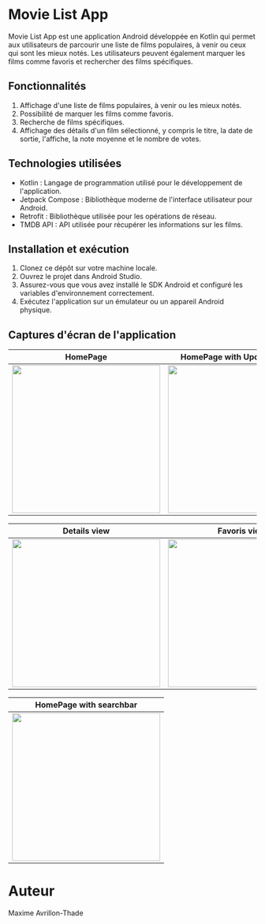 # Movie List App
Movie List App est une application Android développée en Kotlin qui permet aux utilisateurs de parcourir une liste de films populaires, à venir ou ceux qui sont les mieux notés. Les utilisateurs peuvent également marquer les films comme favoris et rechercher des films spécifiques.

## Fonctionnalités
 1. Affichage d'une liste de films populaires, à venir ou les mieux notés.
 2. Possibilité de marquer les films comme favoris.
 3. Recherche de films spécifiques.
 4. Affichage des détails d'un film sélectionné, y compris le titre, la date de sortie, l'affiche, la note moyenne et le nombre de votes.

## Technologies utilisées
 - Kotlin : Langage de programmation utilisé pour le développement de l'application.
 - Jetpack Compose : Bibliothèque moderne de l'interface utilisateur pour Android.
 - Retrofit : Bibliothèque utilisée pour les opérations de réseau.
 - TMDB API : API utilisée pour récupérer les informations sur les films.

## Installation et exécution
1. Clonez ce dépôt sur votre machine locale.
2. Ouvrez le projet dans Android Studio.
3. Assurez-vous que vous avez installé le SDK Android et configuré les variables d'environnement correctement.
4. Exécutez l'application sur un émulateur ou un appareil Android physique.
   
## Captures d'écran de l'application

| HomePage | HomePage with Upcoming filter |
| :---: | :---: |
| <img src="https://github.com/ErtKid/Movie_List_Api/assets/113423631/8a13c83d-73e3-4209-a65f-a755ee126b9b.png" width="300"> | <img src="https://github.com/ErtKid/Movie_List_Api/assets/113423631/af3b43cf-7093-48f9-8500-be0616b0a2f4.png" width="300"> |

| Details view | Favoris view |
| :---: | :---: |
| <img src="https://github.com/ErtKid/Movie_List_Api/assets/113423631/a8f7a6ee-1e38-494f-b218-2feac12ec78d.png" width="300"> | <img src="https://github.com/ErtKid/Movie_List_Api/assets/113423631/4c79ae37-b947-49e1-8cb7-7329f5b42bf1.png" width="300"> |

| HomePage with searchbar |
| :---: |
| <img src="https://github.com/ErtKid/Movie_List_Api/assets/113423631/78dab316-20b3-45b4-b8cd-0c8eed9e3cd7.png" width="300"> |

# Auteur
Maxime Avrillon-Thade



